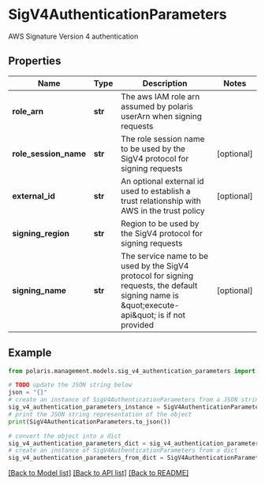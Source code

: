 <!--

 Licensed to the Apache Software Foundation (ASF) under one
 or more contributor license agreements.  See the NOTICE file
 distributed with this work for additional information
 regarding copyright ownership.  The ASF licenses this file
 to you under the Apache License, Version 2.0 (the
 "License"); you may not use this file except in compliance
 with the License.  You may obtain a copy of the License at

   http://www.apache.org/licenses/LICENSE-2.0

 Unless required by applicable law or agreed to in writing,
 software distributed under the License is distributed on an
 "AS IS" BASIS, WITHOUT WARRANTIES OR CONDITIONS OF ANY
 KIND, either express or implied.  See the License for the
 specific language governing permissions and limitations
 under the License.

-->
# SigV4AuthenticationParameters

AWS Signature Version 4 authentication

## Properties

Name | Type | Description | Notes
------------ | ------------- | ------------- | -------------
**role_arn** | **str** | The aws IAM role arn assumed by polaris userArn when signing requests | 
**role_session_name** | **str** | The role session name to be used by the SigV4 protocol for signing requests | [optional] 
**external_id** | **str** | An optional external id used to establish a trust relationship with AWS in the trust policy | [optional] 
**signing_region** | **str** | Region to be used by the SigV4 protocol for signing requests | 
**signing_name** | **str** | The service name to be used by the SigV4 protocol for signing requests, the default signing name is \&quot;execute-api\&quot; is if not provided | [optional] 

## Example

```python
from polaris.management.models.sig_v4_authentication_parameters import SigV4AuthenticationParameters

# TODO update the JSON string below
json = "{}"
# create an instance of SigV4AuthenticationParameters from a JSON string
sig_v4_authentication_parameters_instance = SigV4AuthenticationParameters.from_json(json)
# print the JSON string representation of the object
print(SigV4AuthenticationParameters.to_json())

# convert the object into a dict
sig_v4_authentication_parameters_dict = sig_v4_authentication_parameters_instance.to_dict()
# create an instance of SigV4AuthenticationParameters from a dict
sig_v4_authentication_parameters_from_dict = SigV4AuthenticationParameters.from_dict(sig_v4_authentication_parameters_dict)
```
[[Back to Model list]](../README.md#documentation-for-models) [[Back to API list]](../README.md#documentation-for-api-endpoints) [[Back to README]](../README.md)


